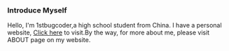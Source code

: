 ###  Introduce Myself
Hello, I'm 1stbugcoder,a high school student from China. I have a personal website, [Click here](https://1stbugcoder.github.io/) to visit.By the way, for more about me, please visit ABOUT page on my website.
